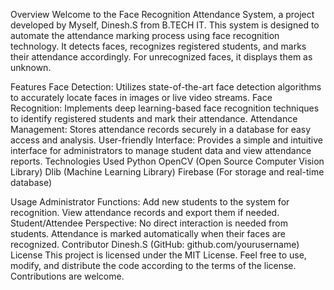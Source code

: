 Overview
Welcome to the Face Recognition Attendance System, a project developed by Myself, Dinesh.S from B.TECH IT. This system is designed to automate the attendance marking process using face recognition technology. It detects faces, recognizes registered students, and marks their attendance accordingly. For unrecognized faces, it displays them as unknown.

Features
Face Detection: Utilizes state-of-the-art face detection algorithms to accurately locate faces in images or live video streams.
Face Recognition: Implements deep learning-based face recognition techniques to identify registered students and mark their attendance.
Attendance Management: Stores attendance records securely in a database for easy access and analysis.
User-friendly Interface: Provides a simple and intuitive interface for administrators to manage student data and view attendance reports.
Technologies Used
Python
OpenCV (Open Source Computer Vision Library)
Dlib (Machine Learning Library)
Firebase (For storage and real-time database)

Usage
Administrator Functions:
Add new students to the system for recognition.
View attendance records and export them if needed.
Student/Attendee Perspective:
No direct interaction is needed from students. Attendance is marked automatically when their faces are recognized.
Contributor
Dinesh.S (GitHub: github.com/yourusername)
License
This project is licensed under the MIT License. Feel free to use, modify, and distribute the code according to the terms of the license. Contributions are welcome.

